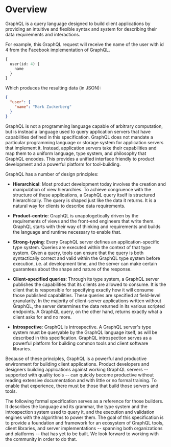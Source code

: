 # Overview

GraphQL is a query language designed to build client applications by providing
an intuitive and flexible syntax and system for describing their data
requirements and interactions.

For example, this GraphQL request will receive the name of the user with id 4
from the Facebook implementation of GraphQL.

```graphql example
{
  user(id: 4) {
    name
  }
}
```

Which produces the resulting data (in JSON):

```json example
{
  "user": {
    "name": "Mark Zuckerberg"
  }
}
```

GraphQL is not a programming language capable of arbitrary computation, but is
instead a language used to query application servers that have capabilities
defined in this specification. GraphQL does not mandate a particular programming
language or storage system for application servers that implement it. Instead,
application servers take their capabilities and map them to a uniform language,
type system, and philosophy that GraphQL encodes. This provides a unified
interface friendly to product development and a powerful platform for
tool-building.

GraphQL has a number of design principles:

- **Hierarchical**: Most product development today involves the creation and
  manipulation of view hierarchies. To achieve congruence with the structure of
  these applications, a GraphQL query itself is structured hierarchically. The
  query is shaped just like the data it returns. It is a natural way for clients
  to describe data requirements.

- **Product-centric**: GraphQL is unapologetically driven by the requirements of
  views and the front-end engineers that write them. GraphQL starts with their
  way of thinking and requirements and builds the language and runtime necessary
  to enable that.

- **Strong-typing**: Every GraphQL server defines an application-specific type
  system. Queries are executed within the context of that type system. Given a
  query, tools can ensure that the query is both syntactically correct and valid
  within the GraphQL type system before execution, i.e. at development time, and
  the server can make certain guarantees about the shape and nature of the
  response.

- **Client-specified queries**: Through its type system, a GraphQL server
  publishes the capabilities that its clients are allowed to consume. It is the
  client that is responsible for specifying exactly how it will consume those
  published capabilities. These queries are specified at field-level
  granularity. In the majority of client-server applications written without
  GraphQL, the server determines the data returned in its various scripted
  endpoints. A GraphQL query, on the other hand, returns exactly what a client
  asks for and no more.

- **Introspective**: GraphQL is introspective. A GraphQL server's type system
  must be queryable by the GraphQL language itself, as will be described in this
  specification. GraphQL introspection serves as a powerful platform for
  building common tools and client software libraries.

Because of these principles, GraphQL is a powerful and productive environment
for building client applications. Product developers and designers building
applications against working GraphQL servers -- supported with quality tools --
can quickly become productive without reading extensive documentation and with
little or no formal training. To enable that experience, there must be those
that build those servers and tools.

The following formal specification serves as a reference for those builders. It
describes the language and its grammar, the type system and the introspection
system used to query it, and the execution and validation engines with the
algorithms to power them. The goal of this specification is to provide a
foundation and framework for an ecosystem of GraphQL tools, client libraries,
and server implementations -- spanning both organizations and platforms -- that
has yet to be built. We look forward to working with the community in order to
do that.
